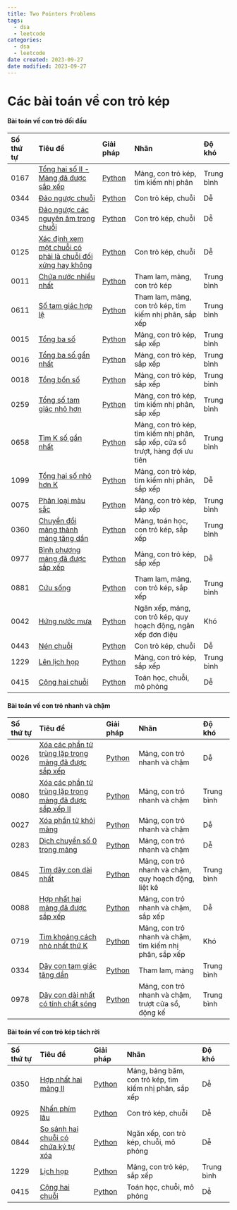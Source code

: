 ```yaml
---
title: Two Pointers Problems
tags:
  - dsa
  - leetcode
categories:
  - dsa
  - leetcode
date created: 2023-09-27
date modified: 2023-09-27
---
```


# Các bài toán về con trỏ kép

#### Bài toán về con trỏ đối đầu

| Số thứ tự | Tiêu đề | Giải pháp | Nhãn | Độ khó |
| :------ | :------ | :------ | :------ | :------ |
| 0167 | [Tổng hai số II - Mảng đã được sắp xếp](https://leetcode-cn.com/problems/two-sum-ii-input-array-is-sorted/) | [Python](https://github.com/itcharge/LeetCode-Py/blob/main/Solutions/0167.%20T%E1%BB%95ng%20hai%20s%E1%BB%91%20II%20-%20M%E1%BA%A3ng%20%C4%91%C3%A3%20%C4%91%C6%B0%E1%BB%A3c%20s%E1%BA%AFp%20x%E1%BA%BFp.md) | Mảng, con trỏ kép, tìm kiếm nhị phân | Trung bình |
| 0344 | [Đảo ngược chuỗi](https://leetcode-cn.com/problems/reverse-string/) | [Python](https://github.com/itcharge/LeetCode-Py/blob/main/Solutions/0344.%20%C4%90%E1%BA%A3o%20ng%C6%B0%E1%BB%A3c%20chu%E1%BB%97i.md) | Con trỏ kép, chuỗi | Dễ |
| 0345 | [Đảo ngược các nguyên âm trong chuỗi](https://leetcode-cn.com/problems/reverse-vowels-of-a-string/) | [Python](https://github.com/itcharge/LeetCode-Py/blob/main/Solutions/0345.%20%C4%90%E1%BA%A3o%20ng%C6%B0%E1%BB%A3c%20c%C3%A1c%20nguy%C3%AAn%20%C3%A2m%20trong%20chu%E1%BB%97i.md) | Con trỏ kép, chuỗi | Dễ |
| 0125 | [Xác định xem một chuỗi có phải là chuỗi đối xứng hay không](https://leetcode-cn.com/problems/valid-palindrome/) | [Python](https://github.com/itcharge/LeetCode-Py/blob/main/Solutions/0125.%20X%C3%A1c%20%C4%91%E1%BB%8Bnh%20xem%20m%E1%BB%99t%20chu%E1%BB%97i%20c%C3%B3%20ph%E1%BA%A3i%20l%C3%A0%20chu%E1%BB%97i%20%C4%91%E1%BB%91i%20x%E1%BB%A9ng%20hay%20kh%C3%B4ng.md) | Con trỏ kép, chuỗi | Dễ |
| 0011 | [Chứa nước nhiều nhất](https://leetcode-cn.com/problems/container-with-most-water/) | [Python](https://github.com/itcharge/LeetCode-Py/blob/main/Solutions/0011.%20Ch%E1%BB%A9a%20n%C6%B0%E1%BB%9Bc%20nhi%E1%BB%81u%20nh%E1%BA%A5t.md) | Tham lam, mảng, con trỏ kép | Trung bình |
| 0611 | [Số tam giác hợp lệ](https://leetcode-cn.com/problems/valid-triangle-number/) | [Python](https://github.com/itcharge/LeetCode-Py/blob/main/Solutions/0611.%20S%E1%BB%91%20tam%20gi%C3%A1c%20h%E1%BB%A3p%20l%E1%BB%87.md) | Tham lam, mảng, con trỏ kép, tìm kiếm nhị phân, sắp xếp | Trung bình |
| 0015 | [Tổng ba số](https://leetcode-cn.com/problems/3sum/) | [Python](https://github.com/itcharge/LeetCode-Py/blob/main/Solutions/0015.%20T%E1%BB%95ng%20ba%20s%E1%BB%91.md) | Mảng, con trỏ kép, sắp xếp | Trung bình |
| 0016 | [Tổng ba số gần nhất](https://leetcode-cn.com/problems/3sum-closest/) | [Python](https://github.com/itcharge/LeetCode-Py/blob/main/Solutions/0016.%20T%E1%BB%95ng%20ba%20s%E1%BB%91%20g%E1%BA%A7n%20nh%E1%BA%A5t.md) | Mảng, con trỏ kép, sắp xếp | Trung bình |
| 0018 | [Tổng bốn số](https://leetcode-cn.com/problems/4sum/) | [Python](https://github.com/itcharge/LeetCode-Py/blob/main/Solutions/0018.%20T%E1%BB%95ng%20b%E1%BB%91n%20s%E1%BB%91.md) | Mảng, con trỏ kép, sắp xếp | Trung bình |
| 0259 | [Tổng số tam giác nhỏ hơn](https://leetcode-cn.com/problems/3sum-smaller/) | [Python](https://github.com/itcharge/LeetCode-Py/blob/main/Solutions/0259.%20T%E1%BB%95ng%20s%E1%BB%91%20tam%20gi%C3%A1c%20nh%E1%BB%8F%20h%C6%A1n.md) | Mảng, con trỏ kép, tìm kiếm nhị phân, sắp xếp | Trung bình |
| 0658 | [Tìm K số gần nhất](https://leetcode-cn.com/problems/find-k-closest-elements/) | [Python](https://github.com/itcharge/LeetCode-Py/blob/main/Solutions/0658.%20T%C3%ACm%20K%20s%E1%BB%91%20g%E1%BA%A7n%20nh%E1%BA%A5t.md) | Mảng, con trỏ kép, tìm kiếm nhị phân, sắp xếp, cửa sổ trượt, hàng đợi ưu tiên | Trung bình |
| 1099 | [Tổng hai số nhỏ hơn K](https://leetcode-cn.com/problems/two-sum-less-than-k/) | [Python](https://github.com/itcharge/LeetCode-Py/blob/main/Solutions/1099.%20T%E1%BB%95ng%20hai%20s%E1%BB%91%20nh%E1%BB%8F%20h%C6%A1n%20K.md) | Mảng, con trỏ kép, tìm kiếm nhị phân, sắp xếp | Dễ |
| 0075 | [Phân loại màu sắc](https://leetcode-cn.com/problems/sort-colors/) | [Python](https://github.com/itcharge/LeetCode-Py/blob/main/Solutions/0075.%20Ph%C3%A2n%20lo%E1%BA%A1i%20m%C3%A0u%20s%E1%BA%AFc.md) | Mảng, con trỏ kép, sắp xếp | Trung bình |
| 0360 | [Chuyển đổi mảng thành mảng tăng dần](https://leetcode-cn.com/problems/sort-transformed-array/) | [Python](https://github.com/itcharge/LeetCode-Py/blob/main/Solutions/0360.%20Chuy%E1%BB%83n%20%C4%91%E1%BB%95i%20m%E1%BA%A3ng%20th%C3%A0nh%20m%E1%BA%A3ng%20t%C4%83ng%20d%E1%BA%A7n.md) | Mảng, toán học, con trỏ kép, sắp xếp | Trung bình |
| 0977 | [Bình phương mảng đã được sắp xếp](https://leetcode-cn.com/problems/squares-of-a-sorted-array/) | [Python](https://github.com/itcharge/LeetCode-Py/blob/main/Solutions/0977.%20B%C3%ACnh%20ph%C6%B0%C6%A1ng%20m%E1%BA%A3ng%20%C4%91%C3%A3%20%C4%91%C6%B0%E1%BB%A3c%20s%E1%BA%AFp%20x%E1%BA%BFp.md) | Mảng, con trỏ kép, sắp xếp | Dễ |
| 0881 | [Cứu sống](https://leetcode-cn.com/problems/boats-to-save-people/) | [Python](https://github.com/itcharge/LeetCode-Py/blob/main/Solutions/0881.%20C%E1%BB%A9u%20s%E1%BB%91ng.md) | Tham lam, mảng, con trỏ kép, sắp xếp | Trung bình |
| 0042 | [Hứng nước mưa](https://leetcode-cn.com/problems/trapping-rain-water/) | [Python](https://github.com/itcharge/LeetCode-Py/blob/main/Solutions/0042.%20H%E1%BB%A9ng%20n%C6%B0%E1%BB%9Bc%20m%C6%B0a.md) | Ngăn xếp, mảng, con trỏ kép, quy hoạch động, ngăn xếp đơn điệu | Khó |
| 0443 | [Nén chuỗi](https://leetcode-cn.com/problems/string-compression/) | [Python](https://github.com/itcharge/LeetCode-Py/blob/main/Solutions/0443.%20N%C3%A9n%20chu%E1%BB%97i.md) | Con trỏ kép, chuỗi | Dễ |
| 1229 | [Lên lịch họp](https://leetcode-cn.com/problems/meeting-scheduler/) | [Python](https://github.com/itcharge/LeetCode-Py/blob/main/Solutions/1229.%20L%C3%AAn%20l%E1%BB%8Bch%20h%E1%BB%8Dp.md) | Mảng, con trỏ kép, sắp xếp | Trung bình |
| 0415 | [Cộng hai chuỗi](https://leetcode-cn.com/problems/add-strings/) | [Python](https://github.com/itcharge/LeetCode-Py/blob/main/Solutions/0415.%20C%E1%BB%99ng%20hai%20chu%E1%BB%97i.md) | Toán học, chuỗi, mô phỏng | Dễ |

#### Bài toán về con trỏ nhanh và chậm

| Số thứ tự | Tiêu đề | Giải pháp | Nhãn | Độ khó |
| :------ | :------ | :------ | :------ | :------ |
| 0026 | [Xóa các phần tử trùng lặp trong mảng đã được sắp xếp](https://leetcode-cn.com/problems/remove-duplicates-from-sorted-array/) | [Python](https://github.com/itcharge/LeetCode-Py/blob/main/Solutions/0026.%20X%C3%B3a%20c%C3%A1c%20ph%E1%BA%A7n%20t%E1%BB%AD%20tr%C3%B9ng%20l%E1%BA%B7p%20trong%20m%E1%BA%A3ng%20%C4%91%C3%A3%20%C4%91%C6%B0%E1%BB%A3c%20s%E1%BA%AFp%20x%E1%BA%BFp.md) | Mảng, con trỏ nhanh và chậm | Dễ |
| 0080 | [Xóa các phần tử trùng lặp trong mảng đã được sắp xếp II](https://leetcode-cn.com/problems/remove-duplicates-from-sorted-array-ii/) | [Python](https://github.com/itcharge/LeetCode-Py/blob/main/Solutions/0080.%20X%C3%B3a%20c%C3%A1c%20ph%E1%BA%A7n%20t%E1%BB%AD%20tr%C3%B9ng%20l%E1%BA%B7p%20trong%20m%E1%BA%A3ng%20%C4%91%C3%A3%20%C4%91%C6%B0%E1%BB%A3c%20s%E1%BA%AFp%20x%E1%BA%BFp%20II.md) | Mảng, con trỏ nhanh và chậm | Trung bình |
| 0027 | [Xóa phần tử khỏi mảng](https://leetcode-cn.com/problems/remove-element/) | [Python](https://github.com/itcharge/LeetCode-Py/blob/main/Solutions/0027.%20X%C3%B3a%20ph%E1%BA%A7n%20t%E1%BB%AD%20kh%E1%BB%8Fi%20m%E1%BA%A3ng.md) | Mảng, con trỏ nhanh và chậm | Dễ |
| 0283 | [Dịch chuyển số 0 trong mảng](https://leetcode-cn.com/problems/move-zeroes/) | [Python](https://github.com/itcharge/LeetCode-Py/blob/main/Solutions/0283.%20D%E1%BB%8Bch%20chuy%E1%BB%83n%20s%E1%BB%91%200%20trong%20m%E1%BA%A3ng.md) | Mảng, con trỏ nhanh và chậm | Dễ |
| 0845 | [Tìm dãy con dài nhất](https://leetcode-cn.com/problems/longest-mountain-in-array/) | [Python](https://github.com/itcharge/LeetCode-Py/blob/main/Solutions/0845.%20T%C3%ACm%20d%C3%A3y%20con%20d%C3%A0i%20nh%E1%BA%A5t.md) | Mảng, con trỏ nhanh và chậm, quy hoạch động, liệt kê | Trung bình |
| 0088 | [Hợp nhất hai mảng đã được sắp xếp](https://leetcode-cn.com/problems/merge-sorted-array/) | [Python](https://github.com/itcharge/LeetCode-Py/blob/main/Solutions/0088.%20H%E1%BB%A3p%20nh%E1%BA%A5t%20hai%20m%E1%BA%A3ng%20%C4%91%C3%A3%20%C4%91%C6%B0%E1%BB%A3c%20s%E1%BA%AFp%20x%E1%BA%BFp.md) | Mảng, con trỏ nhanh và chậm, sắp xếp | Dễ |
| 0719 | [Tìm khoảng cách nhỏ nhất thứ K](https://leetcode-cn.com/problems/find-k-th-smallest-pair-distance/) | [Python](https://github.com/itcharge/LeetCode-Py/blob/main/Solutions/0719.%20T%C3%ACm%20kho%E1%BA%A3ng%20c%C3%A1ch%20nh%E1%BB%8F%20nh%E1%BA%A5t%20th%E1%BB%A9%20K.md) | Mảng, con trỏ nhanh và chậm, tìm kiếm nhị phân, sắp xếp | Khó |
| 0334 | [Dãy con tam giác tăng dần](https://leetcode-cn.com/problems/increasing-triplet-subsequence/) | [Python](https://github.com/itcharge/LeetCode-Py/blob/main/Solutions/0334.%20D%C3%A3y%20con%20tam%20gi%C3%A1c%20t%C4%83ng%20d%E1%BA%A7n.md) | Tham lam, mảng | Trung bình |
| 0978 | [Dãy con dài nhất có tính chất sóng](https://leetcode-cn.com/problems/longest-turbulent-subarray/) | [Python](https://github.com/itcharge/LeetCode-Py/blob/main/Solutions/0978.%20D%C3%A3y%20con%20d%C3%A0i%20nh%E1%BA%A5t%20c%C3%B3%20t%C3%ADnh%20ch%E1%BA%A5t%20s%C3%B3ng.md) | Mảng, con trỏ nhanh và chậm, trượt cửa sổ, động kế | Trung bình |

#### Bài toán về con trỏ kép tách rời

| Số thứ tự | Tiêu đề | Giải pháp | Nhãn | Độ khó |
| :------ | :------ | :------ | :------ | :------ |
| 0350 | [Hợp nhất hai mảng II](https://leetcode-cn.com/problems/intersection-of-two-arrays-ii/) | [Python](https://github.com/itcharge/LeetCode-Py/blob/main/Solutions/0350.%20H%E1%BB%A3p%20nh%E1%BA%A5t%20hai%20m%E1%BA%A3ng%20II.md) | Mảng, bảng băm, con trỏ kép, tìm kiếm nhị phân, sắp xếp | Dễ |
| 0925 | [Nhấn phím lâu](https://leetcode-cn.com/problems/long-pressed-name/) | [Python](https://github.com/itcharge/LeetCode-Py/blob/main/Solutions/0925.%20Nh%E1%BA%A5n%20ph%C3%ADm%20l%C3%A2u.md) | Con trỏ kép, chuỗi | Dễ |
| 0844 | [So sánh hai chuỗi có chứa ký tự xóa](https://leetcode-cn.com/problems/backspace-string-compare/) | [Python](https://github.com/itcharge/LeetCode-Py/blob/main/Solutions/0844.%20So%20s%C3%A1nh%20hai%20chu%E1%BB%97i%20c%C3%B3%20ch%E1%BB%A9a%20k%C3%BD%20t%E1%BB%B1%20x%C3%B3a.md) | Ngăn xếp, con trỏ kép, chuỗi, mô phỏng | Dễ |
| 1229 | [Lịch họp](https://leetcode-cn.com/problems/meeting-scheduler/) | [Python](https://github.com/itcharge/LeetCode-Py/blob/main/Solutions/1229.%20L%E1%BB%8Bch%20h%E1%BB%8Dp.md) | Mảng, con trỏ kép, sắp xếp | Trung bình |
| 0415 | [Cộng hai chuỗi](https://leetcode-cn.com/problems/add-strings/) | [Python](https://github.com/itcharge/LeetCode-Py/blob/main/Solutions/0415.%20C%E1%BB%99ng%20hai%20chu%E1%BB%97i.md) | Toán học, chuỗi, mô phỏng | Dễ |
